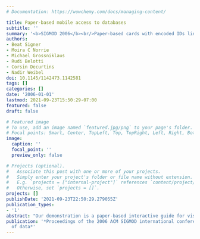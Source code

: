 ```yaml
---
# Documentation: https://wowchemy.com/docs/managing-content/

title: Paper-based mobile access to databases
subtitle: ''
summary: '<b>SIGMOD 2006</b><br/>Paper-based cards with encoded IDs link to live databases, letting users scan printed pages to fetch and update records on mobile devices for seamless offline-to-online workflows. The system demonstrates low-cost, instant database access in field scenarios by combining printed media with RFID scanning for real-time data retrieval.'
authors:
- Beat Signer
- Moira C Norrie
- Michael Grossniklaus
- Rudi Belotti
- Corsin Decurtins
- Nadir Weibel
doi: 10.1145/1142473.1142581
tags: []
categories: []
date: '2006-01-01'
lastmod: 2021-09-23T15:50:29-07:00
featured: false
draft: false

# Featured image
# To use, add an image named `featured.jpg/png` to your page's folder.
# Focal points: Smart, Center, TopLeft, Top, TopRight, Left, Right, BottomLeft, Bottom, BottomRight.
image:
  caption: ''
  focal_point: ''
  preview_only: false

# Projects (optional).
#   Associate this post with one or more of your projects.
#   Simply enter your project's folder or file name without extension.
#   E.g. `projects = ["internal-project"]` references `content/project/deep-learning/index.md`.
#   Otherwise, set `projects = []`.
projects: []
publishDate: '2021-09-23T22:50:29.279055Z'
publication_types:
- '1'
abstract: "Our demonstration is a paper-based interactive guide for visitors to the world's largest international arts festival that was developed as part of a project investigating new forms of context-aware information delivery and interaction in mobile environments. Information stored in a database is accessed from a set of interactive paper documents, including a printed festival brochure, a city map and a bookmark. Active areas are defined within the documents and selection of these using a special digital pen causes the corresponding query request along with context data to be sent to a festival application database and the response is returned to the visitor in the form of generated speech output. In addition to paper-based information browsing and transactions such as ticket booking, the digital pen can also be applied for data capture of event ratings and handwritten comments on events. The system integrates three main database components - a cross-media information platform, a content management framework for multi-channel context-aware publishing of data and the festival application database."
publication: '*Proceedings of the 2006 ACM SIGMOD international conference on Management
  of data*'
---
```


